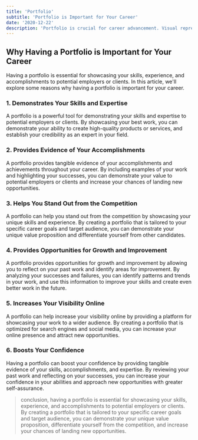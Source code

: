 ```yaml
---
title: 'Portfolio'
subtitle: 'Portfolio is Important for Your Career'
date: '2020-12-22'
description: 'Portfolio is crucial for career advancement. Visual representation of skills and accomplishments. Key elements: select best work, organize and present effectively. Tailor to target audience and maintain regularly.'
---
```


## Why Having a Portfolio is Important for Your Career

Having a portfolio is essential for showcasing your skills, experience, and accomplishments to potential employers or clients. In this article, we'll explore some reasons why having a portfolio is important for your career.

### 1. Demonstrates Your Skills and Expertise

A portfolio is a powerful tool for demonstrating your skills and expertise to potential employers or clients. By showcasing your best work, you can demonstrate your ability to create high-quality products or services, and establish your credibility as an expert in your field.

### 2. Provides Evidence of Your Accomplishments

A portfolio provides tangible evidence of your accomplishments and achievements throughout your career. By including examples of your work and highlighting your successes, you can demonstrate your value to potential employers or clients and increase your chances of landing new opportunities.

### 3. Helps You Stand Out from the Competition

A portfolio can help you stand out from the competition by showcasing your unique skills and experience. By creating a portfolio that is tailored to your specific career goals and target audience, you can demonstrate your unique value proposition and differentiate yourself from other candidates.

### 4. Provides Opportunities for Growth and Improvement

A portfolio provides opportunities for growth and improvement by allowing you to reflect on your past work and identify areas for improvement. By analyzing your successes and failures, you can identify patterns and trends in your work, and use this information to improve your skills and create even better work in the future.

### 5. Increases Your Visibility Online

A portfolio can help increase your visibility online by providing a platform for showcasing your work to a wider audience. By creating a portfolio that is optimized for search engines and social media, you can increase your online presence and attract new opportunities.

### 6. Boosts Your Confidence

Having a portfolio can boost your confidence by providing tangible evidence of your skills, accomplishments, and expertise. By reviewing your past work and reflecting on your successes, you can increase your confidence in your abilities and approach new opportunities with greater self-assurance.

> conclusion, having a portfolio is essential for showcasing your skills, experience, and accomplishments to potential employers or clients. By creating a portfolio that is tailored to your specific career goals and target audience, you can demonstrate your unique value proposition, differentiate yourself from the competition, and increase your chances of landing new opportunities.
